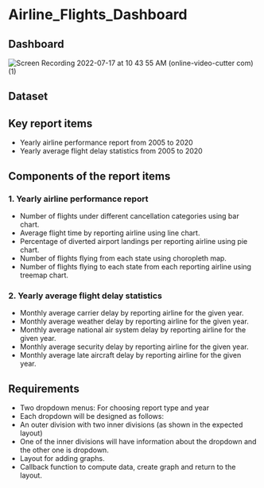 # Airline_Flights_Dashboard

## Dashboard
![Screen Recording 2022-07-17 at 10 43 55 AM (online-video-cutter com) (1)](https://user-images.githubusercontent.com/69660509/179406213-ee0f09fa-0175-4e86-ab73-515983e076ac.gif)


## Dataset

## Key report items
- Yearly airline performance report from 2005 to 2020
- Yearly average flight delay statistics from 2005 to 2020

## Components of the report items

### 1. Yearly airline performance report

- Number of flights under different cancellation categories using bar chart.
- Average flight time by reporting airline using line chart.
- Percentage of diverted airport landings per reporting airline using pie chart.
- Number of flights flying from each state using choropleth map.
- Number of flights flying to each state from each reporting airline using treemap chart.

### 2. Yearly average flight delay statistics

- Monthly average carrier delay by reporting airline for the given year.
- Monthly average weather delay by reporting airline for the given year.
- Monthly average national air system delay by reporting airline for the given year.
- Monthly average security delay by reporting airline for the given year.
- Monthly average late aircraft delay by reporting airline for the given year.

## Requirements

- Two dropdown menus: For choosing report type and year
- Each dropdown will be designed as follows:
- An outer division with two inner divisions (as shown in the expected layout)
- One of the inner divisions will have information about the dropdown and the other one is dropdown.
- Layout for adding graphs.
- Callback function to compute data, create graph and return to the layout.

## 
